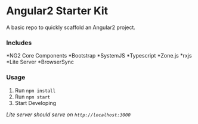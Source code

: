 # Angular2 Starter Kit

A basic repo to quickly scaffold an Angular2 project.

### Includes
*NG2 Core Components
*Bootstrap
*SystemJS
*Typescript
*Zone.js
*rxjs
*Lite Server
*BrowserSync

### Usage
1. Run `npm install`
2. Run `npm start`
3. Start Developing

*Lite server should serve on `http://localhost:3000`*